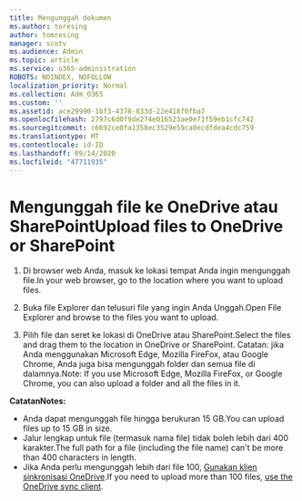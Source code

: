 ```yaml
---
title: Mengunggah dokumen
ms.author: toresing
author: tomresing
manager: scotv
ms.audience: Admin
ms.topic: article
ms.service: o365-administration
ROBOTS: NOINDEX, NOFOLLOW
localization_priority: Normal
ms.collection: Adm_O365
ms.custom: ''
ms.assetid: ace29990-1bf3-4378-833d-22e418f0fba7
ms.openlocfilehash: 2797c6d0f9de274e016523ae0e71f59eb1cfc742
ms.sourcegitcommit: c6692ce0fa1358ec3529e59ca0ecdfdea4cdc759
ms.translationtype: MT
ms.contentlocale: id-ID
ms.lasthandoff: 09/14/2020
ms.locfileid: "47711935"
---
```

# <a name="upload-files-to-onedrive-or-sharepoint"></a><span data-ttu-id="fbd13-102">Mengunggah file ke OneDrive atau SharePoint</span><span class="sxs-lookup"><span data-stu-id="fbd13-102">Upload files to OneDrive or SharePoint</span></span>

1. <span data-ttu-id="fbd13-103">Di browser web Anda, masuk ke lokasi tempat Anda ingin mengunggah file.</span><span class="sxs-lookup"><span data-stu-id="fbd13-103">In your web browser, go to the location where you want to upload files.</span></span>
    
2. <span data-ttu-id="fbd13-104">Buka file Explorer dan telusuri file yang ingin Anda Unggah.</span><span class="sxs-lookup"><span data-stu-id="fbd13-104">Open File Explorer and browse to the files you want to upload.</span></span>
    
3. <span data-ttu-id="fbd13-105">Pilih file dan seret ke lokasi di OneDrive atau SharePoint.</span><span class="sxs-lookup"><span data-stu-id="fbd13-105">Select the files and drag them to the location in OneDrive or SharePoint.</span></span> <span data-ttu-id="fbd13-106">Catatan: jika Anda menggunakan Microsoft Edge, Mozilla FireFox, atau Google Chrome, Anda juga bisa mengunggah folder dan semua file di dalamnya.</span><span class="sxs-lookup"><span data-stu-id="fbd13-106">Note: If you use Microsoft Edge, Mozilla FireFox, or Google Chrome, you can also upload a folder and all the files in it.</span></span>
    
<span data-ttu-id="fbd13-107">**Catatan**</span><span class="sxs-lookup"><span data-stu-id="fbd13-107">**Notes:**</span></span>

- <span data-ttu-id="fbd13-108">Anda dapat mengunggah file hingga berukuran 15 GB.</span><span class="sxs-lookup"><span data-stu-id="fbd13-108">You can upload files up to 15 GB in size.</span></span> 
- <span data-ttu-id="fbd13-109">Jalur lengkap untuk file (termasuk nama file) tidak boleh lebih dari 400 karakter.</span><span class="sxs-lookup"><span data-stu-id="fbd13-109">The full path for a file (including the file name) can't be more than 400 characters in length.</span></span> 
- <span data-ttu-id="fbd13-110">Jika Anda perlu mengunggah lebih dari file 100, [Gunakan klien sinkronisasi OneDrive](https://go.microsoft.com/fwlink/?linkid=866427).</span><span class="sxs-lookup"><span data-stu-id="fbd13-110">If you need to upload more than 100 files, [use the OneDrive sync client](https://go.microsoft.com/fwlink/?linkid=866427).</span></span> 
  

